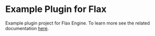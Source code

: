 # Example Plugin for Flax

Example plugin project for Flax Engine. To learn more see the related documentation [here](https://docs.flaxengine.com/manual/scripting/plugins/index.html).
